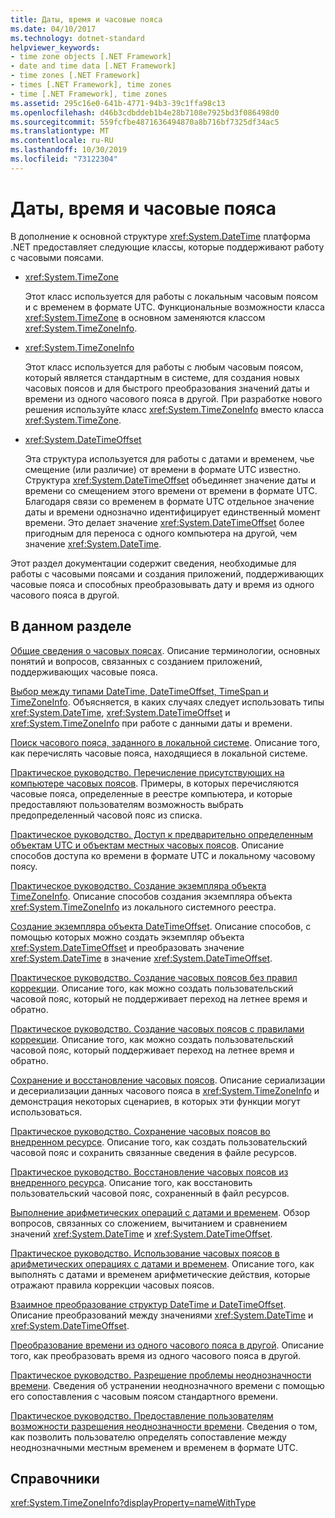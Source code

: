 ```yaml
---
title: Даты, время и часовые пояса
ms.date: 04/10/2017
ms.technology: dotnet-standard
helpviewer_keywords:
- time zone objects [.NET Framework]
- date and time data [.NET Framework]
- time zones [.NET Framework]
- times [.NET Framework], time zones
- time [.NET Framework], time zones
ms.assetid: 295c16e0-641b-4771-94b3-39c1ffa98c13
ms.openlocfilehash: d46b3cdbddeb1b4e28b7108e7925bd3f086498d0
ms.sourcegitcommit: 559fcfbe4871636494870a8b716bf7325df34ac5
ms.translationtype: MT
ms.contentlocale: ru-RU
ms.lasthandoff: 10/30/2019
ms.locfileid: "73122304"
---
```

# <a name="dates-times-and-time-zones"></a>Даты, время и часовые пояса

В дополнение к основной структуре <xref:System.DateTime> платформа .NET предоставляет следующие классы, которые поддерживают работу с часовыми поясами.

* <xref:System.TimeZone>

  Этот класс используется для работы с локальным часовым поясом и с временем в формате UTC. Функциональные возможности класса <xref:System.TimeZone> в основном заменяются классом <xref:System.TimeZoneInfo>.

* <xref:System.TimeZoneInfo>

  Этот класс используется для работы с любым часовым поясом, который является стандартным в системе, для создания новых часовых поясов и для быстрого преобразования значений даты и времени из одного часового пояса в другой. При разработке нового решения используйте класс <xref:System.TimeZoneInfo> вместо класса <xref:System.TimeZone>.

* <xref:System.DateTimeOffset>

  Эта структура используется для работы с датами и временем, чье смещение (или различие) от времени в формате UTC известно. Структура <xref:System.DateTimeOffset> объединяет значение даты и времени со смещением этого времени от времени в формате UTC. Благодаря связи со временем в формате UTC отдельное значение даты и времени однозначно идентифицирует единственный момент времени. Это делает значение <xref:System.DateTimeOffset> более пригодным для переноса с одного компьютера на другой, чем значение <xref:System.DateTime>.

Этот раздел документации содержит сведения, необходимые для работы с часовыми поясами и создания приложений, поддерживающих часовые пояса и способных преобразовывать дату и время из одного часового пояса в другой.

## <a name="in-this-section"></a>В данном разделе

[Общие сведения о часовых поясах](../../../docs/standard/datetime/time-zone-overview.md). Описание терминологии, основных понятий и вопросов, связанных с созданием приложений, поддерживающих часовые пояса.

[Выбор между типами DateTime, DateTimeOffset, TimeSpan и TimeZoneInfo](../../../docs/standard/datetime/choosing-between-datetime.md). Объясняется, в каких случаях следует использовать типы <xref:System.DateTime>, <xref:System.DateTimeOffset> и <xref:System.TimeZoneInfo> при работе с данными даты и времени.

[Поиск часового пояса, заданного в локальной системе](../../../docs/standard/datetime/finding-the-time-zones-on-local-system.md). Описание того, как перечислять часовые пояса, находящиеся в локальной системе.

[Практическое руководство. Перечисление присутствующих на компьютере часовых поясов](../../../docs/standard/datetime/enumerate-time-zones.md). Примеры, в которых перечисляются часовые пояса, определенные в реестре компьютера, и которые предоставляют пользователям возможность выбрать предопределенный часовой пояс из списка.

[Практическое руководство. Доступ к предварительно определенным объектам UTC и объектам местных часовых поясов](../../../docs/standard/datetime/access-utc-and-local.md). Описание способов доступа ко времени в формате UTC и локальному часовому поясу.

[Практическое руководство. Создание экземпляра объекта TimeZoneInfo](../../../docs/standard/datetime/instantiate-time-zone-info.md). Описание способов создания экземпляра объекта <xref:System.TimeZoneInfo> из локального системного реестра.

[Создание экземпляра объекта DateTimeOffset](../../../docs/standard/datetime/instantiating-a-datetimeoffset-object.md). Описание способов, с помощью которых можно создать экземпляр объекта <xref:System.DateTimeOffset> и преобразовать значение <xref:System.DateTime> в значение <xref:System.DateTimeOffset>.

[Практическое руководство. Создание часовых поясов без правил коррекции](../../../docs/standard/datetime/create-time-zones-without-adjustment-rules.md). Описание того, как можно создать пользовательский часовой пояс, который не поддерживает переход на летнее время и обратно.

[Практическое руководство. Создание часовых поясов с правилами коррекции](../../../docs/standard/datetime/create-time-zones-with-adjustment-rules.md). Описание того, как можно создать пользовательский часовой пояс, который поддерживает переход на летнее время и обратно.

[Сохранение и восстановление часовых поясов](../../../docs/standard/datetime/saving-and-restoring-time-zones.md). Описание сериализации и десериализации данных часового пояса в <xref:System.TimeZoneInfo> и демонстрация некоторых сценариев, в которых эти функции могут использоваться.

[Практическое руководство. Сохранение часовых поясов во внедренном ресурсе](../../../docs/standard/datetime/save-time-zones-to-an-embedded-resource.md). Описание того, как создать пользовательский часовой пояс и сохранить связанные сведения в файле ресурсов.

[Практическое руководство. Восстановление часовых поясов из внедренного ресурса](../../../docs/standard/datetime/restore-time-zones-from-an-embedded-resource.md). Описание того, как восстановить пользовательский часовой пояс, сохраненный в файл ресурсов.

[Выполнение арифметических операций с датами и временем](../../../docs/standard/datetime/performing-arithmetic-operations.md). Обзор вопросов, связанных со сложением, вычитанием и сравнением значений <xref:System.DateTime> и <xref:System.DateTimeOffset>.

[Практическое руководство. Использование часовых поясов в арифметических операциях с датами и временем](../../../docs/standard/datetime/use-time-zones-in-arithmetic.md). Описание того, как выполнять с датами и временем арифметические действия, которые отражают правила коррекции часовых поясов.

[Взаимное преобразование структур DateTime и DateTimeOffset](../../../docs/standard/datetime/converting-between-datetime-and-offset.md). Описание преобразований между значениями <xref:System.DateTime> и <xref:System.DateTimeOffset>.

[Преобразование времени из одного часового пояса в другой](../../../docs/standard/datetime/converting-between-time-zones.md). Описание того, как преобразовать время из одного часового пояса в другой.

[Практическое руководство. Разрешение проблемы неоднозначности времени](../../../docs/standard/datetime/resolve-ambiguous-times.md). Сведения об устранении неоднозначного времени с помощью его сопоставления с часовым поясом стандартного времени.

[Практическое руководство. Предоставление пользователям возможности разрешения неоднозначности времени](../../../docs/standard/datetime/let-users-resolve-ambiguous-times.md). Сведения о том, как позволить пользователю определять сопоставление между неоднозначными местным временем и временем в формате UTC.

## <a name="reference"></a>Справочники

<xref:System.TimeZoneInfo?displayProperty=nameWithType>
